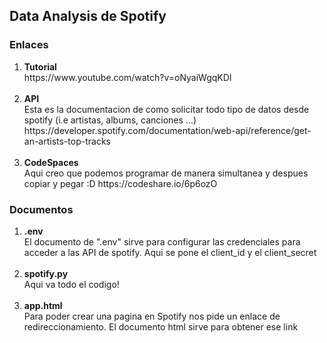 <h2>Data Analysis de Spotify</h2>

<h3>Enlaces</h3>
<ol>
  <li><b>Tutorial</b><br>
  https://www.youtube.com/watch?v=oNyaiWgqKDI</li><br>

  <li><b>API</b><br>
  Esta es la documentacion de como solicitar todo tipo de datos desde spotify (i.e artistas, albums, canciones ...)
  https://developer.spotify.com/documentation/web-api/reference/get-an-artists-top-tracks</li><br>

  <li><b>CodeSpaces</b><br>
  Aqui creo que podemos programar de manera simultanea y despues copiar y pegar :D
  https://codeshare.io/6p6ozO
  </li>
</ol>

<h3>Documentos</h3>
<ol>
  <li><b>.env</b><br>
  El documento de ".env" sirve para configurar las credenciales para acceder a las API de spotify. Aqui se pone el client_id y el client_secret</li><br>

  <li><b>spotify.py</b><br>
  Aqui va todo el codigo!</li><br>

  <li><b>app.html</b><br>
  Para poder crear una pagina en Spotify nos pide un enlace de redireccionamiento. El documento html sirve para obtener ese link</li>
</ol>
